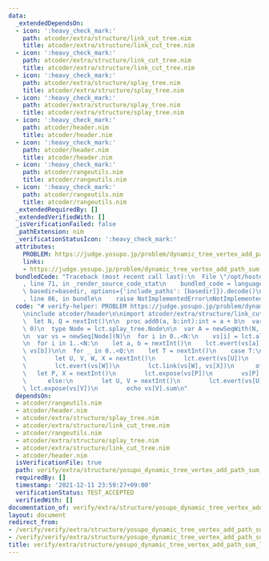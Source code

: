 ```yaml
---
data:
  _extendedDependsOn:
  - icon: ':heavy_check_mark:'
    path: atcoder/extra/structure/link_cut_tree.nim
    title: atcoder/extra/structure/link_cut_tree.nim
  - icon: ':heavy_check_mark:'
    path: atcoder/extra/structure/link_cut_tree.nim
    title: atcoder/extra/structure/link_cut_tree.nim
  - icon: ':heavy_check_mark:'
    path: atcoder/extra/structure/splay_tree.nim
    title: atcoder/extra/structure/splay_tree.nim
  - icon: ':heavy_check_mark:'
    path: atcoder/extra/structure/splay_tree.nim
    title: atcoder/extra/structure/splay_tree.nim
  - icon: ':heavy_check_mark:'
    path: atcoder/header.nim
    title: atcoder/header.nim
  - icon: ':heavy_check_mark:'
    path: atcoder/header.nim
    title: atcoder/header.nim
  - icon: ':heavy_check_mark:'
    path: atcoder/rangeutils.nim
    title: atcoder/rangeutils.nim
  - icon: ':heavy_check_mark:'
    path: atcoder/rangeutils.nim
    title: atcoder/rangeutils.nim
  _extendedRequiredBy: []
  _extendedVerifiedWith: []
  _isVerificationFailed: false
  _pathExtension: nim
  _verificationStatusIcon: ':heavy_check_mark:'
  attributes:
    PROBLEM: https://judge.yosupo.jp/problem/dynamic_tree_vertex_add_path_sum
    links:
    - https://judge.yosupo.jp/problem/dynamic_tree_vertex_add_path_sum
  bundledCode: "Traceback (most recent call last):\n  File \"/opt/hostedtoolcache/Python/3.10.1/x64/lib/python3.10/site-packages/onlinejudge_verify/documentation/build.py\"\
    , line 71, in _render_source_code_stat\n    bundled_code = language.bundle(stat.path,\
    \ basedir=basedir, options={'include_paths': [basedir]}).decode()\n  File \"/opt/hostedtoolcache/Python/3.10.1/x64/lib/python3.10/site-packages/onlinejudge_verify/languages/nim.py\"\
    , line 86, in bundle\n    raise NotImplementedError\nNotImplementedError\n"
  code: "# verify-helper: PROBLEM https://judge.yosupo.jp/problem/dynamic_tree_vertex_add_path_sum\n\
    \ninclude atcoder/header\n\nimport atcoder/extra/structure/link_cut_tree\n\nblock:\n\
    \  let N, Q = nextInt()\n\n  proc add0(a, b:int):int = a + b\n  var lct = initLinkCutTree(add0,\
    \ 0)\n  type Node = lct.splay_tree.Node\n\n  var A = newSeqWith(N, nextInt())\n\
    \n  var vs = newSeq[Node](N)\n  for i in 0..<N:\n    vs[i] = lct.alloc(A[i])\n\
    \n  for i in 1..<N:\n    let a, b = nextInt()\n    lct.evert(vs[a])\n    lct.link(vs[a],\
    \ vs[b])\n\n  for _ in 0..<Q:\n    let T = nextInt()\n    case T:\n      of 0:\n\
    \        let U, V, W, X = nextInt()\n        lct.evert(vs[U])\n        lct.cut(vs[V])\n\
    \        lct.evert(vs[W])\n        lct.link(vs[W], vs[X])\n      of 1:\n     \
    \   let P, X = nextInt()\n        lct.expose(vs[P])\n        vs[P].key += X\n\
    \      else:\n        let U, V = nextInt()\n        lct.evert(vs[U])\n       \
    \ lct.expose(vs[V])\n        echo vs[V].sum\n"
  dependsOn:
  - atcoder/rangeutils.nim
  - atcoder/header.nim
  - atcoder/extra/structure/splay_tree.nim
  - atcoder/extra/structure/link_cut_tree.nim
  - atcoder/rangeutils.nim
  - atcoder/extra/structure/splay_tree.nim
  - atcoder/extra/structure/link_cut_tree.nim
  - atcoder/header.nim
  isVerificationFile: true
  path: verify/extra/structure/yosupo_dynamic_tree_vertex_add_path_sum_link_cut_tree_test.nim
  requiredBy: []
  timestamp: '2021-12-11 23:59:27+09:00'
  verificationStatus: TEST_ACCEPTED
  verifiedWith: []
documentation_of: verify/extra/structure/yosupo_dynamic_tree_vertex_add_path_sum_link_cut_tree_test.nim
layout: document
redirect_from:
- /verify/verify/extra/structure/yosupo_dynamic_tree_vertex_add_path_sum_link_cut_tree_test.nim
- /verify/verify/extra/structure/yosupo_dynamic_tree_vertex_add_path_sum_link_cut_tree_test.nim.html
title: verify/extra/structure/yosupo_dynamic_tree_vertex_add_path_sum_link_cut_tree_test.nim
---
```

